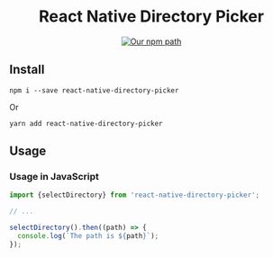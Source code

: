 <h1 align="center">
  React Native Directory Picker
</h1>
<div align="center">

[![Our npm path](https://badgen.net/npm/v/react-native-directory-picker)](https://www.npmjs.com/package/react-native-directory-picker/)

</div>

## Install

```
npm i --save react-native-directory-picker
```

Or

```
yarn add react-native-directory-picker
```

## Usage

### Usage in JavaScript

```jsx
import {selectDirectory} from 'react-native-directory-picker';

// ...

selectDirectory().then((path) => {
  console.log(`The path is ${path}`);
});
```
